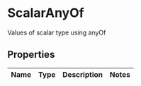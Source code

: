 

# ScalarAnyOf

Values of scalar type using anyOf

## Properties

| Name | Type | Description | Notes |
|------------ | ------------- | ------------- | -------------|



